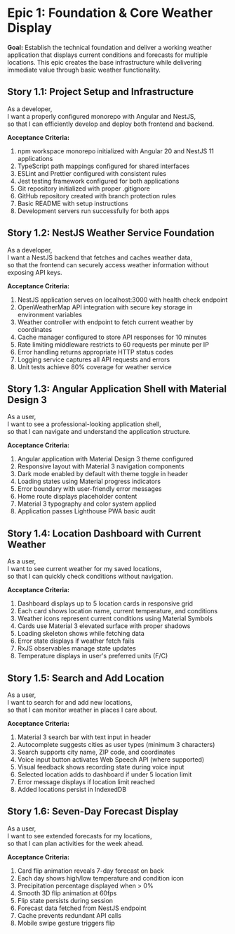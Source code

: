 # Epic 1: Foundation & Core Weather Display

**Goal:** Establish the technical foundation and deliver a working weather application that displays current conditions and forecasts for multiple locations. This epic creates the base infrastructure while delivering immediate value through basic weather functionality.

## Story 1.1: Project Setup and Infrastructure

As a developer,  
I want a properly configured monorepo with Angular and NestJS,  
so that I can efficiently develop and deploy both frontend and backend.

**Acceptance Criteria:**
1. npm workspace monorepo initialized with Angular 20 and NestJS 11 applications
2. TypeScript path mappings configured for shared interfaces
3. ESLint and Prettier configured with consistent rules
4. Jest testing framework configured for both applications
5. Git repository initialized with proper .gitignore
6. GitHub repository created with branch protection rules
7. Basic README with setup instructions
8. Development servers run successfully for both apps

## Story 1.2: NestJS Weather Service Foundation

As a developer,  
I want a NestJS backend that fetches and caches weather data,  
so that the frontend can securely access weather information without exposing API keys.

**Acceptance Criteria:**
1. NestJS application serves on localhost:3000 with health check endpoint
2. OpenWeatherMap API integration with secure key storage in environment variables
3. Weather controller with endpoint to fetch current weather by coordinates
4. Cache manager configured to store API responses for 10 minutes
5. Rate limiting middleware restricts to 60 requests per minute per IP
6. Error handling returns appropriate HTTP status codes
7. Logging service captures all API requests and errors
8. Unit tests achieve 80% coverage for weather service

## Story 1.3: Angular Application Shell with Material Design 3

As a user,  
I want to see a professional-looking application shell,  
so that I can navigate and understand the application structure.

**Acceptance Criteria:**
1. Angular application with Material Design 3 theme configured
2. Responsive layout with Material 3 navigation components
3. Dark mode enabled by default with theme toggle in header
4. Loading states using Material progress indicators
5. Error boundary with user-friendly error messages
6. Home route displays placeholder content
7. Material 3 typography and color system applied
8. Application passes Lighthouse PWA basic audit

## Story 1.4: Location Dashboard with Current Weather

As a user,  
I want to see current weather for my saved locations,  
so that I can quickly check conditions without navigation.

**Acceptance Criteria:**
1. Dashboard displays up to 5 location cards in responsive grid
2. Each card shows location name, current temperature, and conditions
3. Weather icons represent current conditions using Material Symbols
4. Cards use Material 3 elevated surface with proper shadows
5. Loading skeleton shows while fetching data
6. Error state displays if weather fetch fails
7. RxJS observables manage state updates
8. Temperature displays in user's preferred units (F/C)

## Story 1.5: Search and Add Location

As a user,  
I want to search for and add new locations,  
so that I can monitor weather in places I care about.

**Acceptance Criteria:**
1. Material 3 search bar with text input in header
2. Autocomplete suggests cities as user types (minimum 3 characters)
3. Search supports city name, ZIP code, and coordinates
4. Voice input button activates Web Speech API (where supported)
5. Visual feedback shows recording state during voice input
6. Selected location adds to dashboard if under 5 location limit
7. Error message displays if location limit reached
8. Added locations persist in IndexedDB

## Story 1.6: Seven-Day Forecast Display

As a user,  
I want to see extended forecasts for my locations,  
so that I can plan activities for the week ahead.

**Acceptance Criteria:**
1. Card flip animation reveals 7-day forecast on back
2. Each day shows high/low temperature and condition icon
3. Precipitation percentage displayed when > 0%
4. Smooth 3D flip animation at 60fps
5. Flip state persists during session
6. Forecast data fetched from NestJS endpoint
7. Cache prevents redundant API calls
8. Mobile swipe gesture triggers flip
